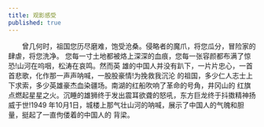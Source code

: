 ```yaml
---
title: 观影感受
published: true　　
---
```


　　曾几何时，祖国您历尽磨难，饱受沧桑。侵略者的魔爪，将您瓜分，冒险家的肆虐，将您洗净。
您每一寸土地都被烙上深深的血痕，您每一张容颜都布满了惊恐!山河在呜咽，松涛在哀鸣。然而英
雄的中国人并没有趴下，一片片忠心，一首首悲歌，化作那一声声呐喊，一股股豪情!为挽救我沉沦
的祖国，多少仁人志士上下求索，多少英雄豪杰血染疆场。南湖的红船吹响了革命的号角，井冈山的
红旗点燃起星星之火。沉睡的雄狮终于发出震耳欲聋的怒吼，东方巨龙终于抖擞精神扬威于世!1949
年10月1日，城楼上那气壮山河的呐喊，展示了中国人的气魄和胆量，挺起了一直佝偻着的中国人的
背梁。